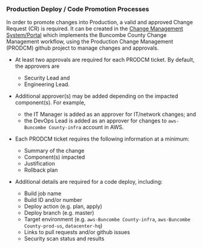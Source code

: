 ### Production Deploy / Code Promotion Processes

In order to promote changes into Production, a valid and approved Change Request
(CR) is required. It can be created in the [Change Management System/Portal][1]
which implements the Buncombe County Change Management workflow, using the
Production Change Management (PRODCM) github project to manage
changes and approvals.

[1]: https://buncombecounty.cherwellondemand.com/CherwellPortal

* At least two approvals are required for each PRODCM ticket.  By default, the
  approvers are

    - Security Lead and
    - Engineering Lead.

* Additional approver(s) may be added depending on the impacted component(s).
  For example,

    - the IT Manager is added as an approver for IT/network changes; and
    - the DevOps Lead is added as an approver for changes to `aws-Buncombe County-infra`
      account in AWS.

* Each PRODCM ticket requires the following information at a minimum:

    - Summary of the change
    - Component(s) impacted
    - Justification
    - Rollback plan

* Additional details are required for a code deploy, including:

    - Build job name
    - Build ID and/or number
    - Deploy action (e.g. plan, apply)
    - Deploy branch (e.g. master)
    - Target environment (e.g. `aws-Buncombe County-infra`, `aws-Buncombe County-prod-us`, `datacenter-hq`)
    - Links to pull requests and/or github issues
    - Security scan status and results
